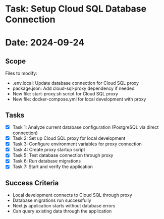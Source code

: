 # Task: Setup Cloud SQL Database Connection
# Date: 2024-09-24

## Scope
Files to modify:
- .env.local: Update database connection for Cloud SQL proxy
- package.json: Add cloud-sql-proxy dependency if needed
- New file: start-proxy.sh script for Cloud SQL proxy
- New file: docker-compose.yml for local development with proxy

## Tasks
- [x] Task 1: Analyze current database configuration (PostgreSQL via direct connection)
- [x] Task 2: Set up Cloud SQL proxy for local development
- [x] Task 3: Configure environment variables for proxy connection
- [x] Task 4: Create proxy startup script
- [x] Task 5: Test database connection through proxy
- [x] Task 6: Run database migrations
- [x] Task 7: Start and verify the application

## Success Criteria
- Local development connects to Cloud SQL through proxy
- Database migrations run successfully
- Next.js application starts without database errors
- Can query existing data through the application